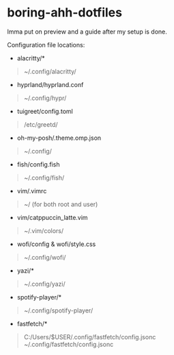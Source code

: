 # boring-ahh-dotfiles
Imma put on preview and a guide after my setup is done.

Configuration file locations:

* alacritty/*
> ~/.config/alacritty/

* hyprland/hyprland.conf
> ~/.config/hypr/

* tuigreet/config.toml
> /etc/greetd/

* oh-my-posh/.theme.omp.json
> ~/.config/

* fish/config.fish
> ~/.config/fish/

* vim/.vimrc
> ~/ (for both root and user)

* vim/catppuccin_latte.vim
> ~/.vim/colors/

* wofi/config & wofi/style.css
> ~/.config/wofi/

* yazi/*
> ~/.config/yazi/

* spotify-player/*
> ~/.config/spotify-player/

* fastfetch/*
> C:/Users/$USER/.config/fastfetch/config.jsonc
> ~/.config/fastfetch/config.jsonc
 
